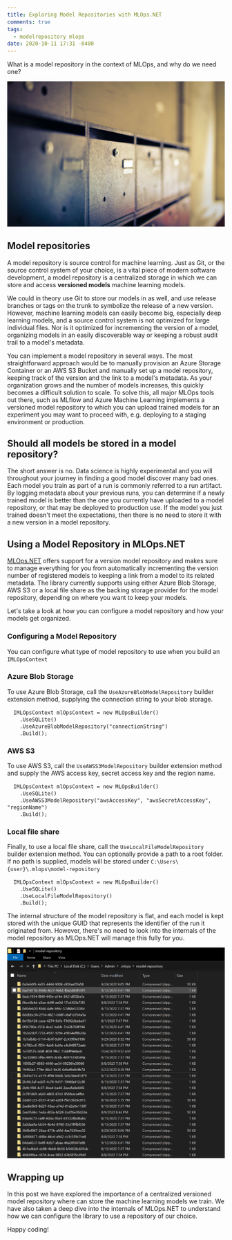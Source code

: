 ```yaml
---
title: Exploring Model Repositories with MLOps.NET
comments: true
tags:
  - modelrepository mlops
date: 2020-10-11 17:31 -0400
---
```

What is a model repository in the context of MLOps, and why do we need one?

![](/images/post-images/storage.jpg)

## Model repositories

A model repository is source control for machine learning. Just as Git, or the source control system of your choice, is a vital piece of modern software development, a model repository is a centralized storage in which we can store and access **versioned models** machine learning models. 

We could in theory use Git to store our models in as well, and use release branches or tags on the trunk to symbolize the release of a new version. However, machine learning models can easily become big, especially deep learning models, and a source control system is not optimized for large individual files. Nor is it optimized for incrementing the version of a model, organizing models in an easily discoverable way or keeping a robust audit trail to a model's metadata. 

You can implement a model repository in several ways. The most straightforward approach would be to manually provision an Azure Storage Container or an AWS S3 Bucket and manually set up a model repository, keeping track of the version and the link to a model's metadata. As your organization grows and the number of models increases, this quickly becomes a difficult solution to scale. To solve this, all major MLOps tools out there, such as MLflow and Azure Machine Learning implements a versioned model repository to which you can upload  trained models for an experiment you may want to proceed with, e.g. deploying to a staging environment or production. 

## Should all models be stored in a model repository?

The short answer is no. Data science is highly experimental and you will throughout your journey in finding a good model discover many bad ones. Each model you train as part of a run is commonly referred to a run artifact. By logging metadata about your previous runs, you can determine if a newly trained model is better than the one you currently have uploaded to a model repository, or that may be deployed to production use. If the model you just trained doesn't meet the expectations, then there is no need to store it with a new version in a model repository.

## Using a Model Repository in MLOps.NET

[MLOps.NET](https://github.com/aslotte/MLOps.NET) offers support for a version model repository and makes sure to manage everything for you from automatically incrementing the version number of registered models to keeping a link from a model to its related metadata. The library currently supports using either Azure Blob Storage, AWS S3 or a local file share as the backing storage provider for the model repository, depending on where you want to keep your models.

Let's take a look at how you can configure a model repository and how your models get organized.

### Configuring a Model Repository

You can configure what type of model repository to use when you build an `IMLOpsContext`

### Azure Blob Storage

To use Azure Blob Storage, call the `UseAzureBlobModelRepository` builder extension method, supplying the connection string to your blob storage.

```
  IMLOpsContext mlOpsContext = new MLOpsBuilder()
    .UseSQLite()
    .UseAzureBlobModelRepository("connectionString")
    .Build();
```

### AWS S3

To use AWS S3, call the `UseAWSS3ModelRepository` builder extension method and supply the AWS access key, secret access key and the region name.

```
  IMLOpsContext mlOpsContext = new MLOpsBuilder()
    .UseSQLite()
    .UseAWSS3ModelRepository("awsAccessKey", "awsSecretAccessKey", "regionName")
    .Build();
```

### Local file share

Finally, to use a local file share, call the `UseLocalFileModelRepository` builder extension method. You can optionally provide a path to a root folder. If no path is supplied, models will be stored under `C:\Users\{user}\.mlops\model-repository`

```
  IMLOpsContext mlOpsContext = new MLOpsBuilder()
    .UseSQLite()
    .UseLocalFileModelRepository()
    .Build();
```

The internal structure of the model repository is flat, and each model is kept stored with the unique GUID that represents the identifier of the run it originated from. However, there's no need to look into the internals of the model repository as MLOps.NET will manage this fully for you.



![](/images/post-images/model-repo.png)

## Wrapping up

In this post we have explored the importance of a centralized versioned model repository where  can store the machine learning models we train. We have also taken a deep dive into the internals of MLOps.NET to understand how we can configure the library to use a repository of our choice.



Happy coding!